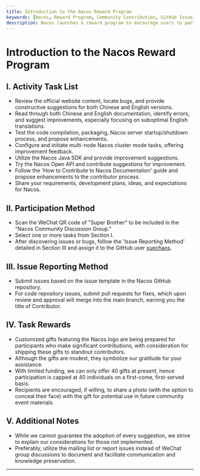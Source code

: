 ```yaml
---
title: Introduction to the Nacos Reward Program
keywords: [Nacos, Reward Program, Community Contribution, GitHub Issue, Customized Gifts]
description: Nacos launches a reward program to encourage users to participate in product improvements, including identifying errors on the official website and documentation, optimizing startup procedures, testing cluster mode, contributing suggestions for Java SDK and OpenAPI, streamlining contribution processes, among others. Participants must join the Nacos WeChat community group, submit found issues or suggestions via reporting GitHub Issues, with opportunities to win customized gifts. Due to resource constraints, the event is limited to the first 40 registrants. Communication via mailing lists or Issues is encouraged for documentation and sharing purposes.
---
```

# Introduction to the Nacos Reward Program

## I. Activity Task List

- Review the official website content, locate bugs, and provide constructive suggestions for both Chinese and English versions.
- Read through both Chinese and English documentation, identify errors, and suggest improvements, especially focusing on suboptimal English translations.
- Test the code compilation, packaging, Nacos server startup/shutdown process, and propose enhancements.
- Configure and initiate multi-node Nacos cluster mode tasks, offering improvement feedback.
- Utilize the Nacos Java SDK and provide improvement suggestions.
- Try the Nacos Open API and contribute suggestions for improvement.
- Follow the 'How to Contribute to Nacos Documentation' guide and propose enhancements to the contributor process.
- Share your requirements, development plans, ideas, and expectations for Nacos.

## II. Participation Method

- Scan the WeChat QR code of "Super Brother" to be included in the "Nacos Community Discussion Group."
- Select one or more tasks from Section I.
- After discovering issues or bugs, follow the 'Issue Reporting Method' detailed in Section III and assign it to the GitHub user [xuechaos](https://github.com/xuechaos).

## III. Issue Reporting Method

- Submit issues based on the issue template in the Nacos GitHub repository.
- For code repository issues, submit pull requests for fixes, which upon review and approval will merge into the main branch, earning you the title of Contributor.

## IV. Task Rewards

- Customized gifts featuring the Nacos logo are being prepared for participants who make significant contributions, with consideration for shipping these gifts to standout contributors.
- Although the gifts are modest, they symbolize our gratitude for your assistance.
- With limited funding, we can only offer 40 gifts at present, hence participation is capped at 40 individuals on a first-come, first-served basis.
- Recipients are encouraged, if willing, to share a photo (with the option to conceal their face) with the gift for potential use in future community event materials.

## V. Additional Notes

- While we cannot guarantee the adoption of every suggestion, we strive to explain our considerations for those not implemented.
- Preferably, utilize the mailing list or report issues instead of WeChat group discussions to document and facilitate communication and knowledge preservation.
---